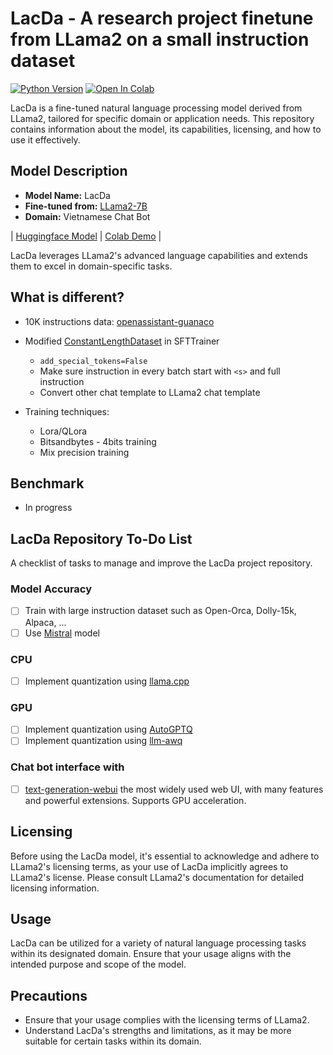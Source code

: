 # LacDa - A research project finetune from LLama2 on a small instruction dataset
[![Python Version](https://img.shields.io/badge/python-3.8%2B-blue)](https://www.python.org/downloads/)
<a target="_blank" href="https://colab.research.google.com/drive/1akx1fZihH5hspLBhJzL3EDHp1PwGCSCC">
  <img src="https://colab.research.google.com/assets/colab-badge.svg" alt="Open In Colab"/>
</a>

LacDa is a fine-tuned natural language processing model derived from LLama2, tailored for specific domain or application needs. This repository contains information about the model, its capabilities, licensing, and how to use it effectively.

## Model Description

- **Model Name:** LacDa
- **Fine-tuned from:** [LLama2-7B](https://huggingface.co/meta-llama/Llama-2-7b-hf)
- **Domain:** Vietnamese Chat Bot

| [Huggingface Model](https://huggingface.co/willnguyen/lacda-2-7B-chat-v0.1) | [Colab Demo](https://colab.research.google.com/drive/1akx1fZihH5hspLBhJzL3EDHp1PwGCSCC) | 

LacDa leverages LLama2's advanced language capabilities and extends them to excel in domain-specific tasks.
## What is different?

- 10K instructions data: [openassistant-guanaco](https://huggingface.co/datasets/timdettmers/openassistant-guanaco)

- Modified [ConstantLengthDataset](https://github.com/huggingface/trl/blob/main/trl/trainer/utils.py#L482) in SFTTrainer
  - `add_special_tokens=False`
  - Make sure instruction in every batch start with `<s>` and full instruction
  - Convert other chat template to LLama2 chat template

- Training techniques:
  - Lora/QLora
  - Bitsandbytes - 4bits training
  - Mix precision training
## Benchmark 

- In progress

## LacDa Repository To-Do List

A checklist of tasks to manage and improve the LacDa project repository.

### Model Accuracy
- [ ] Train with large instruction dataset such as Open-Orca, Dolly-15k, Alpaca, ...
- [ ] Use [Mistral](https://github.com/mistralai/mistral-src) model
### CPU
- [ ] Implement quantization using [llama.cpp](https://github.com/ggerganov/llama.cpp)

### GPU
- [ ] Implement quantization using [AutoGPTQ](https://github.com/PanQiWei/AutoGPTQ)
- [ ] Implement quantization using [llm-awq](https://github.com/mit-han-lab/llm-awq)

### Chat bot interface with 
- [ ] [text-generation-webui](https://github.com/oobabooga/text-generation-webui) the most widely used web UI, with many features and powerful extensions. Supports GPU acceleration.

## Licensing

Before using the LacDa model, it's essential to acknowledge and adhere to LLama2's licensing terms, as your use of LacDa implicitly agrees to LLama2's license. Please consult LLama2's documentation for detailed licensing information.

## Usage

LacDa can be utilized for a variety of natural language processing tasks within its designated domain. Ensure that your usage aligns with the intended purpose and scope of the model.

## Precautions

- Ensure that your usage complies with the licensing terms of LLama2.
- Understand LacDa's strengths and limitations, as it may be more suitable for certain tasks within its domain.
